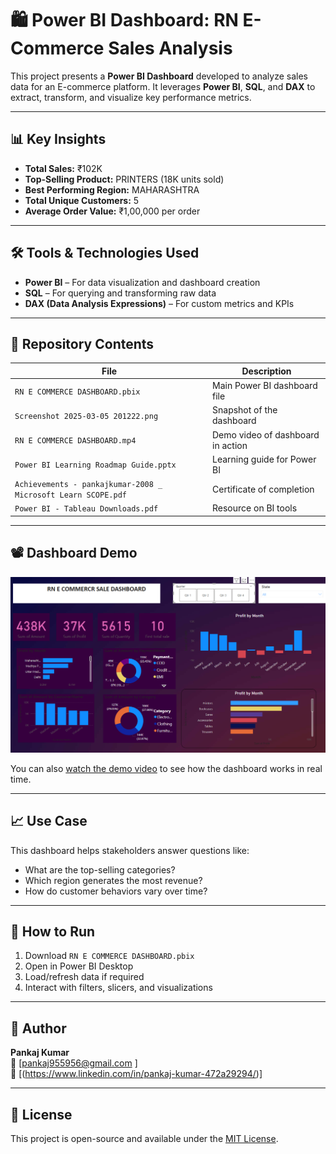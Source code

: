 # 🛍️ Power BI Dashboard: RN E-Commerce Sales Analysis

This project presents a **Power BI Dashboard** developed to analyze sales data for an E-commerce platform. It leverages **Power BI**, **SQL**, and **DAX** to extract, transform, and visualize key performance metrics.

---

## 📊 Key Insights

- **Total Sales:** ₹102K
- **Top-Selling Product:** PRINTERS (18K units sold)
- **Best Performing Region:** MAHARASHTRA
- **Total Unique Customers:** 5
- **Average Order Value:** ₹1,00,000 per order

---

## 🛠️ Tools & Technologies Used

- **Power BI** – For data visualization and dashboard creation  
- **SQL** – For querying and transforming raw data  
- **DAX (Data Analysis Expressions)** – For custom metrics and KPIs  

---

## 📁 Repository Contents

| File | Description |
|------|-------------|
| `RN E COMMERCE DASHBOARD.pbix` | Main Power BI dashboard file |
| `Screenshot 2025-03-05 201222.png` | Snapshot of the dashboard |
| `RN E COMMERCE DASHBOARD.mp4` | Demo video of dashboard in action |
| `Power BI Learning Roadmap Guide.pptx` | Learning guide for Power BI |
| `Achievements - pankajkumar-2008 _ Microsoft Learn SCOPE.pdf` | Certificate of completion |
| `Power BI - Tableau Downloads.pdf` | Resource on BI tools |

---

## 📽️ Dashboard Demo

![Dashboard Screenshot](Screenshot%202025-03-05%20201222.png)

You can also [watch the demo video](RN%20E%20COMMERCE%20DASHBOARD%202025-03-05%2019-09-48_resized.mp4) to see how the dashboard works in real time.

---

## 📈 Use Case

This dashboard helps stakeholders answer questions like:

- What are the top-selling categories?
- Which region generates the most revenue?
- How do customer behaviors vary over time?

---

## 🚀 How to Run

1. Download `RN E COMMERCE DASHBOARD.pbix`
2. Open in Power BI Desktop
3. Load/refresh data if required
4. Interact with filters, slicers, and visualizations

---

## 👤 Author

**Pankaj Kumar**  
📧 [pankaj955956@gmail.com ]  
🔗 [(https://www.linkedin.com/in/pankaj-kumar-472a29294/)]

---

## 📄 License

This project is open-source and available under the [MIT License](LICENSE).
